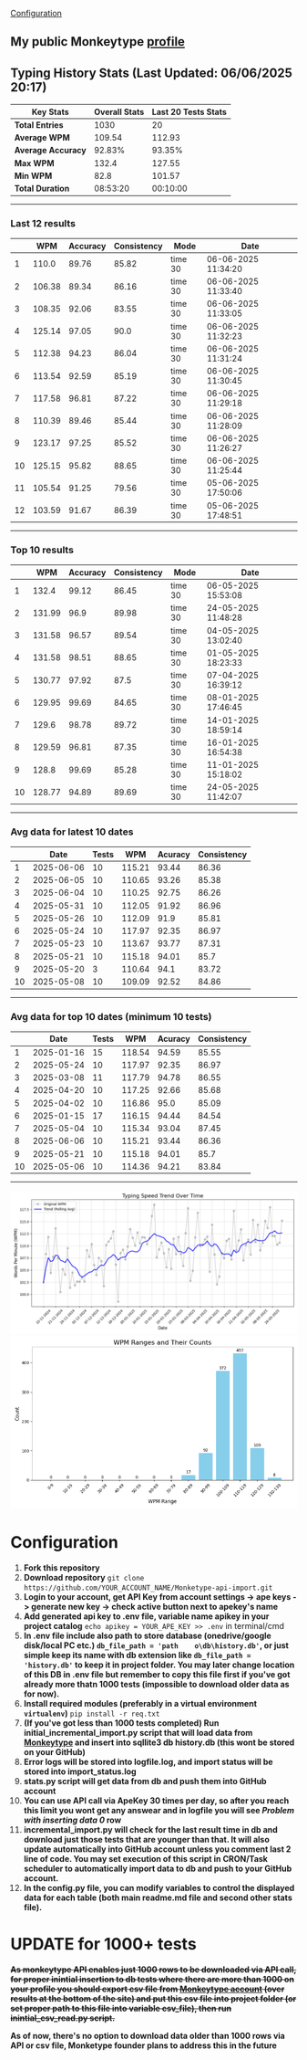 
[Configuration](#configuration)
## My public Monkeytype [profile](https://monkeytype.com/profile/zp14)


        
## Typing History Stats (Last Updated: 06/06/2025 20:17)

| **Key Stats**               | **Overall Stats**       | **Last 20 Tests Stats**  |
|--------------------------|-------------------------|--------------------------|
| **Total Entries**        | 1030           | 20                       |
| **Average WPM**          | 109.54           | 112.93    |
| **Average Accuracy**     | 92.83%          | 93.35%   |
| **Max WPM**              | 132.4               | 127.55        |
| **Min WPM**              | 82.8               | 101.57                        |
| **Total Duration**       | 08:53:20        | 00:10:00                        |


---

### Last 12 results

| | WPM | Accuracy | Consistency | Mode | Date |
| --- | --- | -------- | ----------- | ---- | --------- |
| 1 | 110.0 | 89.76 | 85.82 | time 30 | 06-06-2025 11:34:20 |
| 2 | 106.38 | 89.34 | 86.16 | time 30 | 06-06-2025 11:33:40 |
| 3 | 108.35 | 92.06 | 83.55 | time 30 | 06-06-2025 11:33:05 |
| 4 | 125.14 | 97.05 | 90.0 | time 30 | 06-06-2025 11:32:23 |
| 5 | 112.38 | 94.23 | 86.04 | time 30 | 06-06-2025 11:31:24 |
| 6 | 113.54 | 92.59 | 85.19 | time 30 | 06-06-2025 11:30:45 |
| 7 | 117.58 | 96.81 | 87.22 | time 30 | 06-06-2025 11:29:18 |
| 8 | 110.39 | 89.46 | 85.44 | time 30 | 06-06-2025 11:28:09 |
| 9 | 123.17 | 97.25 | 85.52 | time 30 | 06-06-2025 11:26:27 |
| 10 | 125.15 | 95.82 | 88.65 | time 30 | 06-06-2025 11:25:44 |
| 11 | 105.54 | 91.25 | 79.56 | time 30 | 05-06-2025 17:50:06 |
| 12 | 103.59 | 91.67 | 86.39 | time 30 | 05-06-2025 17:48:51 |


 --- 

### Top 10 results

| | WPM | Accuracy | Consistency | Mode | Date |
| --- | --- | -------- | ----------- | ---- | --------- |
| 1 | 132.4 | 99.12 | 86.45 | time 30 | 06-05-2025 15:53:08 |
| 2 | 131.99 | 96.9 | 89.98 | time 30 | 24-05-2025 11:48:28 |
| 3 | 131.58 | 96.57 | 89.54 | time 30 | 04-05-2025 13:02:40 |
| 4 | 131.58 | 98.51 | 88.65 | time 30 | 01-05-2025 18:23:33 |
| 5 | 130.77 | 97.92 | 87.5 | time 30 | 07-04-2025 16:39:12 |
| 6 | 129.95 | 99.69 | 84.65 | time 30 | 08-01-2025 17:46:45 |
| 7 | 129.6 | 98.78 | 89.72 | time 30 | 14-01-2025 18:59:14 |
| 8 | 129.59 | 96.81 | 87.35 | time 30 | 16-01-2025 16:54:38 |
| 9 | 128.8 | 99.69 | 85.28 | time 30 | 11-01-2025 15:18:02 |
| 10 | 128.77 | 94.89 | 89.69 | time 30 | 24-05-2025 11:42:07 |


 --- 

### Avg data for latest 10 dates

| | Date | Tests | WPM | Acuracy | Consistency |
| --- | --- | -------- | ----------- | ---- | --------- |
| 1 | 2025-06-06 | 10 | 115.21 | 93.44 | 86.36 |
| 2 | 2025-06-05 | 10 | 110.65 | 93.26 | 85.38 |
| 3 | 2025-06-04 | 10 | 110.25 | 92.75 | 86.26 |
| 4 | 2025-05-31 | 10 | 112.05 | 91.92 | 86.96 |
| 5 | 2025-05-26 | 10 | 112.09 | 91.9 | 85.81 |
| 6 | 2025-05-24 | 10 | 117.97 | 92.35 | 86.97 |
| 7 | 2025-05-23 | 10 | 113.67 | 93.77 | 87.31 |
| 8 | 2025-05-21 | 10 | 115.18 | 94.01 | 85.7 |
| 9 | 2025-05-20 | 3 | 110.64 | 94.1 | 83.72 |
| 10 | 2025-05-08 | 10 | 109.09 | 92.52 | 84.86 |


 --- 

### Avg data for top 10 dates (minimum 10 tests)

| | Date | Tests | WPM | Acuracy | Consistency |
| --- | --- | -------- | ----------- | ---- | --------- |
| 1 | 2025-01-16 | 15 | 118.54 | 94.59 | 85.55 |
| 2 | 2025-05-24 | 10 | 117.97 | 92.35 | 86.97 |
| 3 | 2025-03-08 | 11 | 117.79 | 94.78 | 86.55 |
| 4 | 2025-04-20 | 10 | 117.25 | 92.66 | 85.68 |
| 5 | 2025-04-02 | 10 | 116.86 | 95.0 | 85.09 |
| 6 | 2025-01-15 | 17 | 116.15 | 94.44 | 84.54 |
| 7 | 2025-05-04 | 10 | 115.34 | 93.04 | 87.45 |
| 8 | 2025-06-06 | 10 | 115.21 | 93.44 | 86.36 |
| 9 | 2025-05-21 | 10 | 115.18 | 94.01 | 85.7 |
| 10 | 2025-05-06 | 10 | 114.36 | 94.21 | 83.84 |


 --- 


        
![speed trend](typing_speed_trend.png)
![counted chart](count_tests.png)
# Configuration
1. **Fork this repository** 
2. **Download repository** `git clone https://github.com/YOUR_ACCOUNT_NAME/Monketype-api-import.git`
3. **Login to your account, get API Key from account settings -> ape keys -> generate new key -> check active button next to apekey's name**
4. **Add generated api key to .env file, variable name apikey in your project catalog**  `echo apikey = YOUR_APE_KEY >> .env` in terminal/cmd
5. **In .env file include also path to store database (onedrive/google disk/local PC etc.) `db_file_path = 'path	o\db\history.db'`, or just simple keep its name with db extension like `db_file_path = 'history.db'` to keep it in project folder. You may later change location of this DB in .env file but remember to copy this file first if you've got already more thatn 1000 tests (impossible to download older data as for now).**
6. **Install required modules (preferably in a virtual environment `virtualenv`)** `pip install -r req.txt`
7. **(If you've got less than 1000 tests completed) Run initial_incremental_import.py script that will load data from [Monkeytype](https://monkeytype.com/) and insert into sqllite3 db history.db (this wont be stored on your GitHub)**
8. **Error logs will be stored into logfile.log, and import status will be stored into import_status.log**
9. **stats.py script will get data from db and push them into GitHub account**
10. **You can use API call via ApeKey 30 times per day, so after you reach this limit you wont get any answear and in logfile you will see *Problem with inserting data 0* row**
11. **incremental_import.py will check for the last result time in db and download just those tests that are younger than that. It will also update automatically into GitHub account unless you comment last 2 line of code. You may set execution of this script in CRON/Task scheduler to automatically import data to db and push to your GitHub account.**
12. **In the config.py file, you can modify variables to control the displayed data for each table (both main readme.md file and second other stats file).**

# UPDATE for 1000+ tests
    
~~**As monkeytype API enables just 1000 rows to be downloaded via API call, for proper inintial insertion to db tests where there are more than 1000 on your profile
you should export csv file from [Monkeytype account](https://monkeytype.com/account) (over results at the bottom of the site)
and put this csv file into project folder (or set proper path to this file into variable csv_file), then run inintial_csv_read.py script.**~~

**As of now, there's no option to download data older than 1000 rows via API or csv file, Monketype founder plans to address this in the future**
    
    
